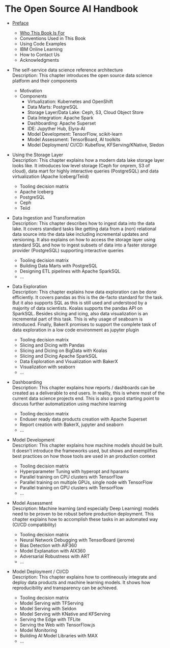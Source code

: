 # The Open Source AI Handbook

* [Preface](preface)
  * [Who This Book Is For](preface/who_this_book_is_for.md)
  * Conventions Used in This Book
  * Using Code Examples
  * IBM Online Learning
  * How to Contact Us
  * Acknowledgments

* The self-service data science reference architecture  
Description: This chapter introduces the open source data science platform and their components
  * Motivation
  * Components
    * Virtualization: Kubernetes and OpenShift
    * Data Marts: PostgreSQL
    * Storage Layer/Data Lake: Ceph, S3, Cloud Object Store
    * Data Integration: Apache Spark
    * Dashboarding: Apache Superset
    * IDE: Jupyther Hub, Elyra-AI
    * Model Development: TensorFlow, scikit-learn
    * Model Assessment: TensorBoard, AI toolkits
    * Model Deployment/ CI/CD: Kubeflow, KFServing/KNative, Sledon


* Using the Storage Layer  
Description: This chapter explains how a modern data lake storage layer looks like. It introduces low level storage (Ceph for onprem, S3 of cloud), data mart for highly interactive queries (PostgreSQL) and data virtualization (Apache Iceberg/Teiid) 
  * Tooling decision matrix
  * Apache Iceberg
  * PostgreSQL
  * Ceph
  * Teiid


* Data Ingestion and Transformation  
Description: This chapter describes how to ingest data into the data lake. It covers standard tasks like getting data from a (non) relational data source into the data lake including incremental updates and versioning. It also explains on how to access the storage layer using standard SQL and how to ingest subsets of data into a faster storage provider (PostgreSQL) supporting interactive queries 
  * Tooling decision matrix
  * Building Data Marts with PostgreSQL
  * Designing ETL pipelines with Apache SparkSQL
  * ...

* Data Exploration  
Description: This chapter explains how data exploration can be done efficiently. It covers pandas as this is the de-facto standard for the task. But it also supports SQL as this is still used and understood by a majority of data scientists. Koalas supports the pandas API on SparkSQL. Besides slicing and icing, also data visualization is an incremental part of this task. This is why usage of seaboarn is introduced. Finally, BakerX promises to support the complete task of data exploration in a low code environment as jupyter plugin
  * Tooling decision matrix
  * Slicing and Dicing with Pandas
  * Slicing and Dicing on BigData with Koalas
  * Slicing and Dicing Apache SparkSQL
  * Data Exploration and Visualization with BakerX
  * Visualization with seaborn
  * ...

* Dashboarding  
Description: This chapter explains how reports / dashboards can be created as a deliverable to end users. In reality, this is where most of the current data science projects end. This is also a good starting point to discuss further automatization using machine learning
  * Tooling decision matrix
  * Enduser ready data products creation with Apache Superset
  * Report creation with BakerX, jupyter and seaborn
  * ...

* Model Development  
Description: This chapter explains how machine models should be built. It doesn’t introduce the frameworks used, but shows and exemplifies best practices on how those tools are used in an production context 
  * Tooling decision matrix
  * Hyperparameter Tuning with hyperopt and hparams
  * Parallel training on CPU clusters with TensorFlow
  * Parallel training on multiple GPUs, single node with TensorFlow
  * Parallel training on GPU clusters with TensorFlow
  * ...

* Model Assessment  
Description: Machine learning (and especially Deep Learning) models need to be proven to be robust before production deployment. This chapter explains how to accomplish these tasks in an automated way (CI/CD compatibility)
  * Tooling decision matrix
  * Neural Network Debugging with TensorBoard (jerome)
  * Bias Detection with AIF360
  * Model Explanation with AIX360
  * Adversarial Robustness with ART
  * ...

* Model Deployment / CI/CD  
Description: This chapter explains how to contineously integrate and deploy data products and machine learning models. It shows how reproducibility and transparency can be achieved. 
  * Tooling decision matrix
  * Model Serving with TFServing
  * Model Serving with Seldon
  * Model Serving with KNative and KFServing
  * Serving the Edge with TFLite
  * Serving the Web with TensorFlow.js
  * Model Monitoring
  * Building AI Model Libraries with MAX
  * ...


